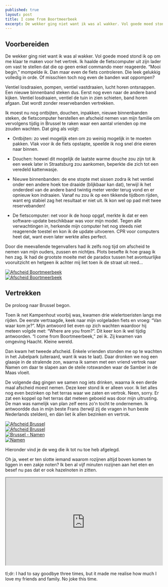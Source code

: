 ```yaml
---
published: true
layout: post
title: I come from Boortmeerbeek
excerpt: De wekker ging niet want ik was al wakker. Vol goede moed stond ik op om me klaar te maken voor het vertrek. Ik haalde de fietscomputer uit zijn lader om vast te stellen dat die op geen enkel commando meer reageerde. “Mooi begin,” mompelde ik. Dan maar even de fiets controleren. Die leek gelukkig volledig in orde. Of misschien toch nog even de banden wat oppompen? Ventiel losdraaien, pompen, ventiel vastdraaien, lucht horen ontsnappen. Een nieuwe binnenband steken dus. Eerst nog even naar de andere band kijken. Ventiel losdraaien, ventiel de tuin in zien schieten, band horen afgaan. Dat wordt zonder reservebanden vertrekken.
---
```


## Voorbereiden

De wekker ging niet want ik was al wakker. Vol goede moed stond ik op om me klaar te maken voor het vertrek. Ik haalde de fietscomputer uit zijn lader om vast te stellen dat die op geen enkel commando meer reageerde. “Mooi begin,” mompelde ik. Dan maar even de fiets controleren. Die leek gelukkig volledig in orde. Of misschien toch nog even de banden wat oppompen? 

Ventiel losdraaien, pompen, ventiel vastdraaien, lucht horen ontsnappen. Een nieuwe binnenband steken dus. Eerst nog even naar de andere band kijken. Ventiel losdraaien, ventiel de tuin in zien schieten, band horen afgaan. Dat wordt zonder reservebanden vertrekken.

Ik moest nu nog ontbijten, douchen, inpakken, nieuwe binnenbanden steken, de fietscomputer herstellen en afscheid nemen van mijn familie om vervolgens tijdig in Brussel te raken waar een aantal vrienden op me zouden wachten. Dat ging als volgt:

- Ontbijten: zo veel mogelijk eten om zo weinig mogelijk in te moeten pakken. Vlak voor ik de fiets opstapte, speelde ik nog snel drie eieren naar binnen.

- Douchen: hoewel dit mogelijk de laatste warme douche zou zijn tot ik een week later in Straatsburg zou aankomen, beperkte die zich tot een veredeld kattenwasje. 

- Nieuwe binnenbanden: de ene stopte met sissen zodra ik het ventiel onder een andere hoek toe draaide (blijkbaar kan dat), terwijl ik het onderdeel van de andere band twintig meter verder terug vond en er opnieuw kon indraaien. Vanaf nu zou ik op een tikkende tijdbom rijden, want erg stabiel zag het resultaat er niet uit. Ik kon wel op pad mét twee reservebanden!

- De fietscomputer: net voor ik de hoop opgaf, merkte ik dat er een software-update beschikbaar was voor mijn model. Tegen alle verwachtingen in, herkende mijn computer het nog steeds niet reagerende toestel en kon ik de update uitvoeren. CPR voor computers heet dat, want even later werkte alles perfect.

Door die meevallende tegenvallers had ik zelfs nog tijd om afscheid te nemen van mijn ouders, zussen en nichtjes. Plots besefte ik hoe graag ik hen zag. Ik had de grootste moeite met de paradox tussen het avontuurlijke vooruitzicht en hetgeen ik achter mij liet toen ik de straat uit reed...

<div class="row">
<article class="6u 12u$(xsmall) work-item">
<a href="{{ site.github.url }}/images/posts/Goodbye1.jpg" class="image fit thumb"><img src="{{ site.github.url }}/images/posts/Goodbye1.jpg" alt="Afscheid Boortmeerbeek" /></a>
</article>
<article class="6u$ 12u$(xsmall) work-item">
<a href="{{ site.github.url }}/images/posts/Goodbye2.jpg" class="image fit thumb"><img src="{{ site.github.url }}/images/posts/Goodbye2.jpg" alt="Afscheid Boortmeerbeek" /></a>
</article>
</div>

## Vertrekken

De proloog naar Brussel begon.

Toen ik net Kampenhout voorbij was, kwamen drie wielertoeristen langs me rijden. De eerste vertraagde, keek naar mijn volgeladen fiets en vroeg: “Van waar kom je?”. Mijn antwoord liet even op zich wachten waardoor hij meteen volgde met: “Where are you from?”. Dit keer kon ik wel tijdig antwoorden. “I come from Boortmeerbeek,” zei ik. Zij kwamen van omgeving Haacht. Kleine wereld.

Dan kwam het tweede afscheid. Enkele vrienden stonden me op te wachten in het Jubelpark (uiteraard, want ik was te laat). Daar dronken we nog een glaasje in de stralende zon, waarna ik samen met een vriend vertrok naar Namen om daar te slapen aan de steile rotswanden waar de Samber in de Maas vloeit. 

De volgende dag gingen we samen nog iets drinken, waarna ik een derde maal afscheid moest nemen. Deze keer stond ik er alleen voor. Ik liet alles nog even bezinken op het terras waar we zaten en vertrok. Neen, sorry. Er zat een koppel op het terras dat meteen geboeid was door mijn uitrusting. De man was namelijk van plan zelf eens zo'n tocht te ondernemen. Ik antwoordde dus in mijn beste Frans (terwijl zij de vragen in hun beste Nederlands stelden), en dán liet ik allen bezinken en vertrok.

<div class="row">
<article class="6u 12u$(xsmall) work-item">
<a href="{{ site.github.url }}/images/posts/Goodbye3.jpg" class="image fit thumb"><img src="{{ site.github.url }}/images/posts/Goodbye3_Small.jpg" alt="Afscheid Brussel" /></a>
</article>
<article class="6u$ 12u$(xsmall) work-item">
<a href="{{ site.github.url }}/images/posts/Goodbye4.jpg" class="image fit thumb"><img src="{{ site.github.url }}/images/posts/Goodbye4.jpg" alt="Afscheid Brussel" /></a>
</article>
<article class="6u 12u$(xsmall) work-item">
<a href="{{ site.github.url }}/images/posts/BrusselsNamur1.jpg" class="image fit thumb"><img src="{{ site.github.url }}/images/posts/BrusselsNamur1_Small.jpg" alt="Brussel - Namen" /></a>
</article>
<article class="6u$ 12u$(xsmall) work-item">
<a href="{{ site.github.url }}/images/posts/Namur2.jpg" class="image fit thumb"><img src="{{ site.github.url }}/images/posts/Namur2_Small.jpg" alt="Namen" /></a>
</article>
</div>

Hieronder vind je de weg die ik tot nu toe heb afgelegd.

Oh ja, weet er ten slotte iemand waarom rozijnen altijd boven komen te liggen in een zakje noten? Ik ben al vijf minuten rozijnen aan het eten en besef nu pas dat er ook hazelnoten in zitten.

<style>.embed-container { position: relative; padding-bottom: 56.25%; height: 0; overflow: hidden; max-width: 100%; } .embed-container iframe, .embed-container object, .embed-container embed { position: absolute; top: 0; left: 0; width: 100%; height: 100%; }</style><div class='embed-container'><iframe src='https://www.google.com/maps/d/embed?mid=11AqZciJIBKG_o8ryk4LLnR8Zh5Y' width='640' height='480'></iframe></div>
<br>
tl;dr: I had to say goodbye three times, but it made me realise how much I love my friends and family. No joke this time.
